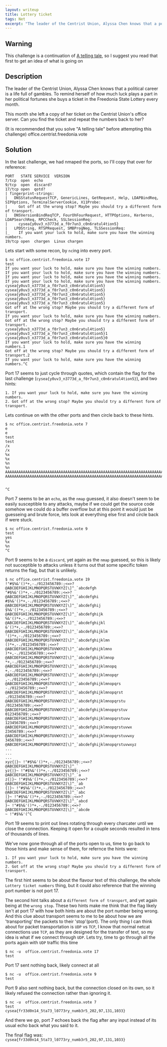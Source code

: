 ```yaml
---
layout: writeup
title: Lottery ticket
tags: Net
excerpt: "The leader of the Centrist Union, Alyssa Chen knows that a political career is a life full of gambles. To remind herself of how much luck plays a part in her political fortunes she buys a ticket in the Freedonia State Lottery every month. This month she left a copy of her ticket on the Centrist Union's office server. Can you find the ticket and repeat the numbers back to her?"
---
```


## Warning

This challenge is a continuation of [A telling tale](./A-telling-tale), so I suggest you read that first to get an idea of what is going on

## Description

The leader of the Centrist Union, Alyssa Chen knows that a political career is a life full of gambles. To remind herself of how much luck plays a part in her political fortunes she buys a ticket in the Freedonia State Lottery every month.

This month she left a copy of her ticket on the Centrist Union's office server. Can you find the ticket and repeat the numbers back to her?

(It is recommended that you solve "A telling tale" before attempting this challenge)
office.centrist.freedonia.vote

## Solution

In the last challenge, we had nmaped the ports, so I'll copy that over for reference:

```text
PORT   STATE SERVICE  VERSION
7/tcp  open  echo
9/tcp  open  discard?
17/tcp open  qotd?
| fingerprint-strings:
|   DNSStatusRequestTCP, GenericLines, GetRequest, Help, LDAPBindReq, SIPOptions, TerminalServerCookie, X11Probe:
|     Got off at the wrong stop? Maybe you should try a different form of transport.
|   DNSVersionBindReqTCP, FourOhFourRequest, HTTPOptions, Kerberos, LDAPSearchReq, RPCCheck, SSLSessionReq:
|     cysea{y0uv3_n3773d_a_f0r7un3_c0n6ratul4tion5}
|   LPDString, RTSPRequest, SMBProgNeg, TLSSessionReq:
|_    If you want your luck to hold, make sure you have the winning numbers.
19/tcp open  chargen  Linux chargen
```

Lets start with some recon, by `nc`ing into every port.

```text
$ nc office.centrist.freedonia.vote 17     
test
If you want your luck to hold, make sure you have the winning numbers.
If you want your luck to hold, make sure you have the winning numbers.
If you want your luck to hold, make sure you have the winning numbers.
If you want your luck to hold, make sure you have the winning numbers.
cysea{y0uv3_n3773d_a_f0r7un3_c0n6ratul4tion5}
cysea{y0uv3_n3773d_a_f0r7un3_c0n6ratul4tion5}
cysea{y0uv3_n3773d_a_f0r7un3_c0n6ratul4tion5}
cysea{y0uv3_n3773d_a_f0r7un3_c0n6ratul4tion5}
cysea{y0uv3_n3773d_a_f0r7un3_c0n6ratul4tion5}
Got off at the wrong stop? Maybe you should try a different form of transport.
If you want your luck to hold, make sure you have the winning numbers.
Got off at the wrong stop? Maybe you should try a different form of transport.
cysea{y0uv3_n3773d_a_f0r7un3_c0n6ratul4tion5}
cysea{y0uv3_n3773d_a_f0r7un3_c0n6ratul4tion5}1
cysea{y0uv3_n3773d_a_f0r7un3_c0n6ratul4tion5}0
If you want your luck to hold, make sure you have the winning numbers.1
Got off at the wrong stop? Maybe you should try a different form of transport.2
If you want your luck to hold, make sure you have the winning numbers.^C
```

Port 17 seems to just cycle through quotes, which contain the flag for the last challenge (`cysea{y0uv3_n3773d_a_f0r7un3_c0n6ratul4tion5}`), and two hints:

```text
1. If you want your luck to hold, make sure you have the winning numbers.
2. Got off at the wrong stop? Maybe you should try a different form of transport.
```

Lets continue on with the other ports and then circle back to these hints.

```text
$ nc office.centrist.freedonia.vote 7
e
e
test
test
/x
/x
%x
%x
%n
%n
AAAAAAAAAAAAAAAAAAAAAAAAAAAAAAAAAAAAAAAAAAAAAAAAAAAAAAAAAAAAAAAAAAAAAAAAAAAAAAAAAAAAAAAAAAAAAAAAAAAAAAAAAAAAAAAAAAAAAAAAA
AAAAAAAAAAAAAAAAAAAAAAAAAAAAAAAAAAAAAAAAAAAAAAAAAAAAAAAAAAAAAAAAAAAAAAAAAAAAAAAAAAAAAAAAAAAAAAAAAAAAAAAAAAAAAAAAAAAAAAAAA


^C
```

Port 7 seems to be an `echo`, as the `nmap` guessed, it also doesn't seem to be easily susceptible to any attacks, maybe if we could get the source code somehow we could do a buffer overflow but at this point it would just be guesseing and brute force, lets look at everything else first and circle back if were stuck.

```text
$ nc office.centrist.freedonia.vote 9
test
yes
%x
%n
^C
```

Port 9 seems to be a `discard`, yet again as the `nmap` guessed, so this is likely not succeptible to attacks unless it turns out that some specific token returns the flag, but that is unlikely.

```text
$ nc office.centrist.freedonia.vote 19
!"#$%&'()*+,-./0123456789:;<=>?@ABCDEFGHIJKLMNOPQRSTUVWXYZ[\]^_`abcdefgh
"#$%&'()*+,-./0123456789:;<=>?@ABCDEFGHIJKLMNOPQRSTUVWXYZ[\]^_`abcdefghi
#$%&'()*+,-./0123456789:;<=>?@ABCDEFGHIJKLMNOPQRSTUVWXYZ[\]^_`abcdefghij
$%&'()*+,-./0123456789:;<=>?@ABCDEFGHIJKLMNOPQRSTUVWXYZ[\]^_`abcdefghijk
%&'()*+,-./0123456789:;<=>?@ABCDEFGHIJKLMNOPQRSTUVWXYZ[\]^_`abcdefghijkl
&'()*+,-./0123456789:;<=>?@ABCDEFGHIJKLMNOPQRSTUVWXYZ[\]^_`abcdefghijklm
'()*+,-./0123456789:;<=>?@ABCDEFGHIJKLMNOPQRSTUVWXYZ[\]^_`abcdefghijklmn
()*+,-./0123456789:;<=>?@ABCDEFGHIJKLMNOPQRSTUVWXYZ[\]^_`abcdefghijklmno
)*+,-./0123456789:;<=>?@ABCDEFGHIJKLMNOPQRSTUVWXYZ[\]^_`abcdefghijklmnop
*+,-./0123456789:;<=>?@ABCDEFGHIJKLMNOPQRSTUVWXYZ[\]^_`abcdefghijklmnopq
+,-./0123456789:;<=>?@ABCDEFGHIJKLMNOPQRSTUVWXYZ[\]^_`abcdefghijklmnopqr
,-./0123456789:;<=>?@ABCDEFGHIJKLMNOPQRSTUVWXYZ[\]^_`abcdefghijklmnopqrs
-./0123456789:;<=>?@ABCDEFGHIJKLMNOPQRSTUVWXYZ[\]^_`abcdefghijklmnopqrst
./0123456789:;<=>?@ABCDEFGHIJKLMNOPQRSTUVWXYZ[\]^_`abcdefghijklmnopqrstu
/0123456789:;<=>?@ABCDEFGHIJKLMNOPQRSTUVWXYZ[\]^_`abcdefghijklmnopqrstuv
0123456789:;<=>?@ABCDEFGHIJKLMNOPQRSTUVWXYZ[\]^_`abcdefghijklmnopqrstuvw
123456789:;<=>?@ABCDEFGHIJKLMNOPQRSTUVWXYZ[\]^_`abcdefghijklmnopqrstuvwx
23456789:;<=>?@ABCDEFGHIJKLMNOPQRSTUVWXYZ[\]^_`abcdefghijklmnopqrstuvwxy
3456789:;<=>?@ABCDEFGHIJKLMNOPQRSTUVWXYZ[\]^_`abcdefghijklmnopqrstuvwxyz
...
...
...
xyz{|}~ !"#$%&'()*+,-./0123456789:;<=>?@ABCDEFGHIJKLMNOPQRSTUVWXYZ[\]^_`
yz{|}~ !"#$%&'()*+,-./0123456789:;<=>?@ABCDEFGHIJKLMNOPQRSTUVWXYZ[\]^_`a
z{|}~ !"#$%&'()*+,-./0123456789:;<=>?@ABCDEFGHIJKLMNOPQRSTUVWXYZ[\]^_`ab
{|}~ !"#$%&'()*+,-./0123456789:;<=>?@ABCDEFGHIJKLMNOPQRSTUVWXYZ[\]^_`abc
|}~ !"#$%&'()*+,-./0123456789:;<=>?@ABCDEFGHIJKLMNOPQRSTUVWXYZ[\]^_`abcd
}~ !"#$%&'()*+,-./0123456789:;<=>?@ABCDEFGHIJKLMNOPQRSTUVWXYZ[\]^_`abcde
~ !"#$%&'(^C
```

Port 19 seems to print out lines rotating through every charcater until we close the connection. Keeping it open for a couple seconds resulted in tens of thousands of lines.

We've now gone through all of the ports open to us, time to go back to those hints and make sense of them, for refernce the hints were:

```text
1. If you want your luck to hold, make sure you have the winning numbers.
2. Got off at the wrong stop? Maybe you should try a different form of transport.
```

The first hint seems to be about the flavour text of this challenge, the whole `Lottery ticket numbers` thing, but it could also reference that the winning port number is not port 17.

The second hint talks about a `different form of transport`, and yet again being at the `wrong stop`. These two hints make me think that the flag likely isn't at port 17 with how both hints are about the port number being wrong. And this clue about transport seems to me to be about how we are 'transporting' the packets to their 'stop'(port). The only thing I can think about for packet transportation is `UDP` vs `TCP`, I know that normal netcat connections use `TCP`, as they are designed for the transfer of text, so my idea is what if we connect through `UDP`. Lets try, time to go through all the ports again with `UDP` traffic this time

```text
$ nc -u  office.centrist.freedonia.vote 17
test

```

Port 17 sent nothing back, likely connect at all

```text
$ nc -u  office.centrist.freedonia.vote 9
test

```

Port 9 also sent nothing back, but the connection closed on its own, so it likely refused the connection rather than ignoring it.

```text
$ nc -u  office.centrist.freedonia.vote 7
test
cysea{fr33d0n14_5ta73_l0773ry_numb3r5_202,97,131,1033}
```

And there we go, port 7 echoes back the flag after any input instead of its usual echo back what you said to it.

The final flag was: `cysea{fr33d0n14_5ta73_l0773ry_numb3r5_202,97,131,1033}`
